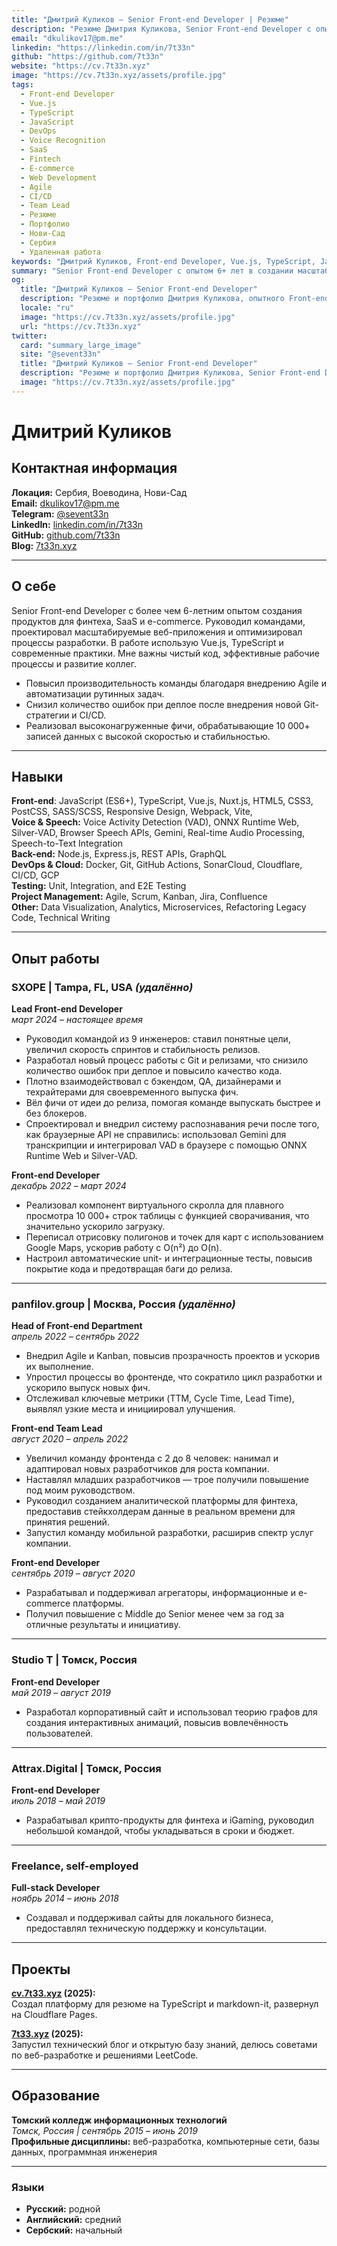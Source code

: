 ```yaml
---
title: "Дмитрий Куликов – Senior Front-end Developer | Резюме"
description: "Резюме Дмитрия Куликова, Senior Front-end Developer с опытом 6+ лет в финтех, SaaS и электронной коммерции. Эксперт по Vue.js, TypeScript, DevOps и масштабируемым веб-приложениям. Город: Нови-Сад, Сербия."
email: "dkulikov17@pm.me"
linkedin: "https://linkedin.com/in/7t33n"
github: "https://github.com/7t33n"
website: "https://cv.7t33n.xyz"
image: "https://cv.7t33n.xyz/assets/profile.jpg"
tags:
  - Front-end Developer
  - Vue.js
  - TypeScript
  - JavaScript
  - DevOps
  - Voice Recognition
  - SaaS
  - Fintech
  - E-commerce
  - Web Development
  - Agile
  - CI/CD
  - Team Lead
  - Резюме
  - Портфолио
  - Нови-Сад
  - Сербия
  - Удаленная работа
keywords: "Дмитрий Куликов, Front-end Developer, Vue.js, TypeScript, JavaScript, DevOps, SaaS, Fintech, E-commerce, Резюме, Портфолио, Нови-Сад, Сербия, Удаленный разработчик, Agile, CI/CD, Team Lead"
summary: "Senior Front-end Developer с опытом 6+ лет в создании масштабируемых веб-приложений для финтех, SaaS и электронной коммерции. Опыт в Vue.js, TypeScript, DevOps и управлении командой. Город: Нови-Сад, Сербия."
og:
  title: "Дмитрий Куликов – Senior Front-end Developer"
  description: "Резюме и портфолио Дмитрия Куликова, опытного Front-end разработчика, специализирующегося на Vue.js, TypeScript и масштабируемых веб-решениях."
  locale: "ru"
  image: "https://cv.7t33n.xyz/assets/profile.jpg"
  url: "https://cv.7t33n.xyz"
twitter:
  card: "summary_large_image"
  site: "@sevent33n"
  title: "Дмитрий Куликов – Senior Front-end Developer"
  description: "Резюме и портфолио Дмитрия Куликова, Senior Front-end Developer с опытом в Vue.js, TypeScript и DevOps."
  image: "https://cv.7t33n.xyz/assets/profile.jpg"
---
```

# Дмитрий Куликов

## Контактная информация

**Локация:** Сербия, Воеводина, Нови-Сад  
**Email:** [dkulikov17@pm.me](mailto:dkulikov17@pm.me)  
**Telegram:** [@sevent33n](https://t.me/sevent33n)  
**LinkedIn:** [linkedin.com/in/7t33n](https://linkedin.com/in/7t33n)  
**GitHub:** [github.com/7t33n](https://github.com/7t33n)  
**Blog:** [7t33n.xyz](https://7t33n.xyz)

---

## О себе

Senior Front-end Developer с более чем 6-летним опытом создания продуктов для финтеха, SaaS и e-commerce. Руководил командами, проектировал масштабируемые веб-приложения и оптимизировал процессы разработки. В работе использую Vue.js, TypeScript и современные практики. Мне важны чистый код, эффективные рабочие процессы и развитие коллег.

- Повысил производительность команды благодаря внедрению Agile и автоматизации рутинных задач.
- Снизил количество ошибок при деплое после внедрения новой Git-стратегии и CI/CD.    
- Реализовал высоконагруженные фичи, обрабатывающие 10 000+ записей данных с высокой скоростью и стабильностью.

---

## Навыки

**Front-end**: JavaScript (ES6+), TypeScript, Vue.js, Nuxt.js, HTML5, CSS3, PostCSS, SASS/SCSS, Responsive Design, Webpack, Vite,  
**Voice & Speech:** Voice Activity Detection (VAD), ONNX Runtime Web, Silver-VAD, Browser Speech APIs, Gemini, Real-time Audio Processing, Speech-to-Text Integration  
**Back-end:** Node.js, Express.js, REST APIs, GraphQL  
**DevOps & Cloud:** Docker, Git, GitHub Actions, SonarCloud, Cloudflare, CI/CD, GCP  
**Testing:** Unit, Integration, and E2E Testing  
**Project Management:** Agile, Scrum, Kanban, Jira, Confluence  
**Other:** Data Visualization, Analytics, Microservices, Refactoring Legacy Code, Technical Writing

---

## Опыт работы

### SXOPE | Tampa, FL, USA _(удалённо)_

**Lead Front-end Developer**  
_март 2024 – настоящее время_

- Руководил командой из 9 инженеров: ставил понятные цели, увеличил скорость спринтов и стабильность релизов.
- Разработал новый процесс работы с Git и релизами, что снизило количество ошибок при деплое и повысило качество кода.
- Плотно взаимодействовал с бэкендом, QA, дизайнерами и техрайтерами для своевременного выпуска фич.
- Вёл фичи от идеи до релиза, помогая команде выпускать быстрее и без блокеров.
- Спроектировал и внедрил систему распознавания речи после того, как браузерные API не справились: использовал Gemini для транскрипции и интегрировал VAD в браузере с помощью ONNX Runtime Web и Silver-VAD.

**Front-end Developer**  
_декабрь 2022 – март 2024_

- Реализовал компонент виртуального скролла для плавного просмотра 10 000+ строк таблицы с функцией сворачивания, что значительно ускорило загрузку.
- Переписал отрисовку полигонов и точек для карт с использованием Google Maps, ускорив работу с O(n²) до O(n).
- Настроил автоматические unit- и интеграционные тесты, повысив покрытие кода и предотвращая баги до релиза.

---

### panfilov.group | Москва, Россия _(удалённо)_

**Head of Front-end Department**  
_апрель 2022 – сентябрь 2022_

- Внедрил Agile и Kanban, повысив прозрачность проектов и ускорив их выполнение.
- Упростил процессы во фронтенде, что сократило цикл разработки и ускорило выпуск новых фич.
- Отслеживал ключевые метрики (TTM, Cycle Time, Lead Time), выявлял узкие места и инициировал улучшения.

**Front-end Team Lead**  
_август 2020 – апрель 2022_

- Увеличил команду фронтенда с 2 до 8 человек: нанимал и адаптировал новых разработчиков для роста компании.    
- Наставлял младших разработчиков — трое получили повышение под моим руководством.
- Руководил созданием аналитической платформы для финтеха, предоставив стейкхолдерам данные в реальном времени для принятия решений.
- Запустил команду мобильной разработки, расширив спектр услуг компании.

**Front-end Developer**  
_сентябрь 2019 – август 2020_

- Разрабатывал и поддерживал агрегаторы, информационные и e-commerce платформы.
- Получил повышение с Middle до Senior менее чем за год за отличные результаты и инициативу.

---

### Studio T | Томск, Россия

**Front-end Developer**  
_май 2019 – август 2019_

- Разработал корпоративный сайт и использовал теорию графов для создания интерактивных анимаций, повысив вовлечённость пользователей.

---

### Attrax.Digital | Томск, Россия

**Front-end Developer**  
_июль 2018 – май 2019_

- Разрабатывал крипто-продукты для финтеха и iGaming, руководил небольшой командой, чтобы укладываться в сроки и бюджет.

---

### Freelance, self-employed

**Full-stack Developer**  
_ноябрь 2014 – июнь 2018_

- Создавал и поддерживал сайты для локального бизнеса, предоставлял техническую поддержку и консультации.
    
---

## Проекты

**[cv.7t33.xyz](https://cv.7t33.xyz) (2025):**  
Создал платформу для резюме на TypeScript и markdown-it, развернул на Cloudflare Pages.

**[7t33.xyz](https://7t33.xyz) (2025):**  
Запустил технический блог и открытую базу знаний, делюсь советами по веб-разработке и решениями LeetCode.

---

## Образование

**Томский колледж информационных технологий**  
_Томск, Россия | сентябрь 2015 – июнь 2019_  
**Профильные дисциплины:** веб-разработка, компьютерные сети, базы данных, программная инженерия

---

### Языки

- **Русский:** родной
- **Английский:** средний
- **Сербский:** начальный
    

